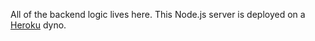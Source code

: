 All of the backend logic lives here. This Node.js server is deployed on a [Heroku](https://www.heroku.com/) dyno.
